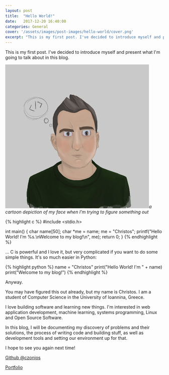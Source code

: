 ```yaml
---
layout: post
title:  "Hello World!"
date:   2017-12-20 16:40:00
categories: General
cover: '/assets/images/post-images/hello-world/cover.png'
excerpt: "This is my first post. I've decided to introduce myself and present what I'm going to talk about in this blog."
---
```


This is my first post. I've decided to introduce myself and present what I'm going to talk about in this blog.

![This is me](/assets/images/profile.png)*a cartoon depiction of my face when I'm trying to figure something out*


{% highlight c %}
#include <stdio.h>

int main() {
  char name[50];
  char *me = name;
  me = "Christos";
  printf("Hello World! I'm %s.\nWelcome to my blog!\n", me);
  return 0;
}
{% endhighlight %}

... C is powerful and I love it, but very complicated if you want to do some simple things. It's so much easier in Python:

{% highlight python %}
  name = "Christos"
  print("Hello World! I'm " + name)
  print("Welcome to my blog!")
{% endhighlight %}

Anyway.

You may have figured this out already, but my name is Christos. I am a student of Computer Science in the University of Ioannina, Greece.

I love building software and learning new things. I'm interested in web application development, machine learning, systems programming, Linux and Open Source Software.

In this blog, I will be documenting my discovery of problems and their solutions, the process of writing code and building stuff, as well as development tools and setting our environment up for that.

I hope to see you again next time!

[Github @czonios](https://github.com/czonios)

[Portfolio](https://czonios.github.io)
